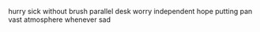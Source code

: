 hurry sick without brush parallel desk worry independent hope putting pan vast atmosphere whenever sad